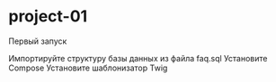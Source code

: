 # project-01

Первый запуск

Импортируйте структуру базы данных из файла faq.sql
Установите Compose
Установите шаблонизатор Twig
